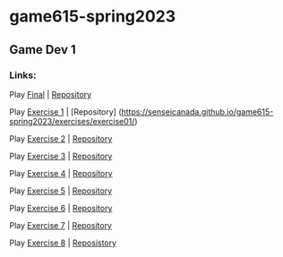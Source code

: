 # game615-spring2023
 ## Game Dev 1
 ### Links:
 
 Play [Final](https://senseicanada.github.io/game615-spring2023/final/play/) | [Repository](https://senseicanada.github.io/game615-spring2023/final/)
 
Play [Exercise 1](https://senseicanada.github.io/game615-spring2023/exercises/exercise01/play/) | [Repository] (https://senseicanada.github.io/game615-spring2023/exercises/exercise01/)
 
Play [Exercise 2](https://senseicanada.github.io/game615-spring2023/exercises/exercise02/play/) | [Repository](https://senseicanada.github.io/game615-spring2023/exercises/exercise02/)
 
Play [Exercise 3](https://raltshunter.github.io/game615-spring2023-03/exercise03/play/) | [Repository](https://raltshunter.github.io/game615-spring2023-03/exercise03/)
 
Play [Exercise 4](https://senseicanada.github.io/game615-spring2023-04/exercise04/play/) | [Repository](https://senseicanada.github.io/game615-spring2023-04/exercise04/)
 
Play [Exercise 5](https://lemosadam.github.io/game615-spring2023-05/exercise05/play/) | [Repository](https://lemosadam.github.io/game615-spring2023-05/exercise05/)
 
Play [Exercise 6](https://senseicanada.github.io/game615-spring2023-06/play/) | [Repository](https://senseicanada.github.io/game615-spring2023-06/)
 
Play [Exercise 7](https://tasallin.github.io/game615-spring2023-07/play) | [Repository](https://tasallin.github.io/game615-spring2023-07/)
 
Play [Exercise 8](https://senseicanada.github.io/game615-spring2023-08/play/) | [Reposistory](https://senseicanada.github.io/game615-spring2023-08/)
 
 

